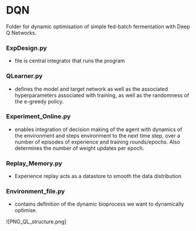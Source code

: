 # DQN
Folder for dynamic optimisation of simple fed-batch fermentation with Deep Q Networks.

### ExpDesign.py 
 - file is central integrator that runs the program

### QLearner.py 
- defines the model and target network as well as the associated hyperparameters associated with training, 
as well as the randomness of the e-greedy policy.

### Experiment_Online.py 
- enables integration of decision making of the agent with dynamics of the environment and steps
environment to the next time step, over a number of episodes of experience and training rounds/epochs. Also determines
the number of weight updates per epoch. 

### Replay_Memory.py
- Experience replay acts as a datastore to smooth the data distribution 

### Environment_file.py
- contains definition of the dynamic bioprocess we want to dynamically optimise.

![PNG_QL_structure.png]

